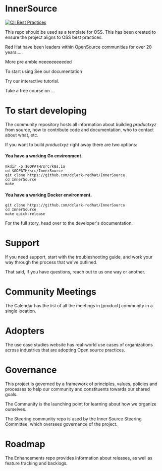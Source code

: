 # InnerSource


[![CII Best Practices](https://bestpractices.coreinfrastructure.org/projects/6555/badge)](https://bestpractices.coreinfrastructure.org/projects/6555)


This repo should be used as a template for OSS. This has been created to ensure the project aligns to OSS best practices. 

Red Hat have been leaders within OpenSource communities for over 20 years.....

More pre amble neeeeeeeeeded

To start using 
See our documentation 

Try our interactive tutorial.

Take a free course on ...



# To start developing


The community repository hosts all information about building _productxyz_ from source, how to contribute code and documentation, who to contact about what, etc.

If you want to build _productxyz_ right away there are two options:

#### You have a working Go environment.
```
mkdir -p $GOPATH/src/k8s.io
cd $GOPATH/src/InnerSource
git clone https://github.com/dclark-redhat/InnerSource
cd InnerSource
make
```
#### You have a working Docker environment.
```
git clone https://github.com/dclark-redhat/InnerSource
cd InnerSource
make quick-release
```

For the full story, head over to the developer's documentation.

# Support
If you need support, start with the troubleshooting guide, and work your way through the process that we've outlined.

That said, if you have questions, reach out to us one way or another.

# Community Meetings
The Calendar has the list of all the meetings in [product] community in a single location.

# Adopters
The use case studies website has real-world use cases of organizations across industries that are adopting Open source practices.

# Governance
This project is governed by a framework of principles, values, policies and processes to help our community and constituents towards our shared goals.

The Community is the launching point for learning about how we organize ourselves.

The Steering community repo is used by the Inner Source Steering Committee, which oversees governance of the project.

# Roadmap
The Enhancements repo provides information about releases, as well as feature tracking and backlogs.
